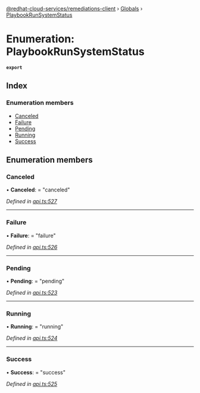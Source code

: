 [@redhat-cloud-services/remediations-client](../README.md) › [Globals](../globals.md) › [PlaybookRunSystemStatus](playbookrunsystemstatus.md)

# Enumeration: PlaybookRunSystemStatus

**`export`** 

## Index

### Enumeration members

* [Canceled](playbookrunsystemstatus.md#canceled)
* [Failure](playbookrunsystemstatus.md#failure)
* [Pending](playbookrunsystemstatus.md#pending)
* [Running](playbookrunsystemstatus.md#running)
* [Success](playbookrunsystemstatus.md#success)

## Enumeration members

###  Canceled

• **Canceled**: = "canceled"

*Defined in [api.ts:527](https://github.com/RedHatInsights/javascript-clients/blob/master/packages/remediations/api.ts#L527)*

___

###  Failure

• **Failure**: = "failure"

*Defined in [api.ts:526](https://github.com/RedHatInsights/javascript-clients/blob/master/packages/remediations/api.ts#L526)*

___

###  Pending

• **Pending**: = "pending"

*Defined in [api.ts:523](https://github.com/RedHatInsights/javascript-clients/blob/master/packages/remediations/api.ts#L523)*

___

###  Running

• **Running**: = "running"

*Defined in [api.ts:524](https://github.com/RedHatInsights/javascript-clients/blob/master/packages/remediations/api.ts#L524)*

___

###  Success

• **Success**: = "success"

*Defined in [api.ts:525](https://github.com/RedHatInsights/javascript-clients/blob/master/packages/remediations/api.ts#L525)*
